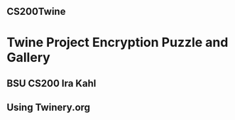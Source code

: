 ## CS200Twine

# Twine Project Encryption Puzzle and Gallery
## BSU CS200 Ira Kahl 
## Using Twinery.org

